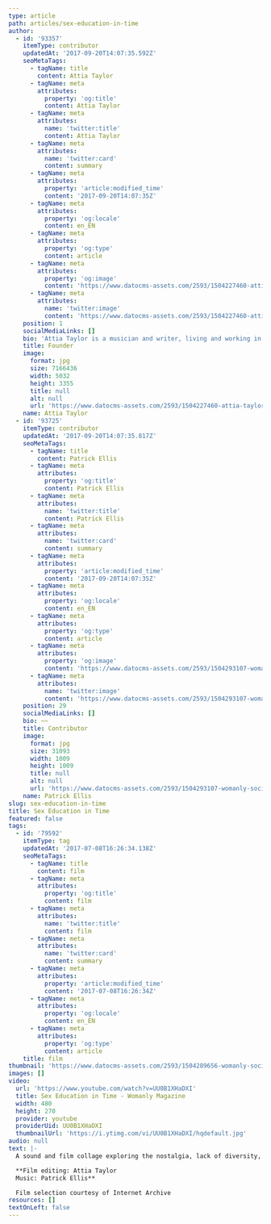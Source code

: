 ```yaml
---
type: article
path: articles/sex-education-in-time
author:
  - id: '93357'
    itemType: contributor
    updatedAt: '2017-09-20T14:07:35.592Z'
    seoMetaTags:
      - tagName: title
        content: Attia Taylor
      - tagName: meta
        attributes:
          property: 'og:title'
          content: Attia Taylor
      - tagName: meta
        attributes:
          name: 'twitter:title'
          content: Attia Taylor
      - tagName: meta
        attributes:
          name: 'twitter:card'
          content: summary
      - tagName: meta
        attributes:
          property: 'article:modified_time'
          content: '2017-09-20T14:07:35Z'
      - tagName: meta
        attributes:
          property: 'og:locale'
          content: en_EN
      - tagName: meta
        attributes:
          property: 'og:type'
          content: article
      - tagName: meta
        attributes:
          property: 'og:image'
          content: 'https://www.datocms-assets.com/2593/1504227460-attia-taylor.jpg?'
      - tagName: meta
        attributes:
          name: 'twitter:image'
          content: 'https://www.datocms-assets.com/2593/1504227460-attia-taylor.jpg?'
    position: 1
    socialMediaLinks: []
    bio: 'Attia Taylor is a musician and writer, living and working in Brooklyn, NY. She is dedicated to sharing the stories and highlighting the experiences of marginalized women around the world. Her work is dedicated to amplifying the voices of those who are most silenced and overlooked in society. '
    title: Founder
    image:
      format: jpg
      size: 7166436
      width: 5032
      height: 3355
      title: null
      alt: null
      url: 'https://www.datocms-assets.com/2593/1504227460-attia-taylor.jpg?'
    name: Attia Taylor
  - id: '93725'
    itemType: contributor
    updatedAt: '2017-09-20T14:07:35.817Z'
    seoMetaTags:
      - tagName: title
        content: Patrick Ellis
      - tagName: meta
        attributes:
          property: 'og:title'
          content: Patrick Ellis
      - tagName: meta
        attributes:
          name: 'twitter:title'
          content: Patrick Ellis
      - tagName: meta
        attributes:
          name: 'twitter:card'
          content: summary
      - tagName: meta
        attributes:
          property: 'article:modified_time'
          content: '2017-09-20T14:07:35Z'
      - tagName: meta
        attributes:
          property: 'og:locale'
          content: en_EN
      - tagName: meta
        attributes:
          property: 'og:type'
          content: article
      - tagName: meta
        attributes:
          property: 'og:image'
          content: 'https://www.datocms-assets.com/2593/1504293107-womanly-social-assets_circle_blk_crop2.jpg?'
      - tagName: meta
        attributes:
          name: 'twitter:image'
          content: 'https://www.datocms-assets.com/2593/1504293107-womanly-social-assets_circle_blk_crop2.jpg?'
    position: 29
    socialMediaLinks: []
    bio: ~~
    title: Contributor
    image:
      format: jpg
      size: 31093
      width: 1009
      height: 1009
      title: null
      alt: null
      url: 'https://www.datocms-assets.com/2593/1504293107-womanly-social-assets_circle_blk_crop2.jpg?'
    name: Patrick Ellis
slug: sex-education-in-time
title: Sex Education in Time
featured: false
tags:
  - id: '79592'
    itemType: tag
    updatedAt: '2017-07-08T16:26:34.138Z'
    seoMetaTags:
      - tagName: title
        content: film
      - tagName: meta
        attributes:
          property: 'og:title'
          content: film
      - tagName: meta
        attributes:
          name: 'twitter:title'
          content: film
      - tagName: meta
        attributes:
          name: 'twitter:card'
          content: summary
      - tagName: meta
        attributes:
          property: 'article:modified_time'
          content: '2017-07-08T16:26:34Z'
      - tagName: meta
        attributes:
          property: 'og:locale'
          content: en_EN
      - tagName: meta
        attributes:
          property: 'og:type'
          content: article
    title: film
thumbnail: 'https://www.datocms-assets.com/2593/1504289656-womanly-social-assets_circle_blk_crop2.jpg?'
images: []
video:
  url: 'https://www.youtube.com/watch?v=UU0B1XHaDXI'
  title: Sex Education in Time - Womanly Magazine
  width: 480
  height: 270
  provider: youtube
  providerUid: UU0B1XHaDXI
  thumbnailUrl: 'https://i.ytimg.com/vi/UU0B1XHaDXI/hqdefault.jpg'
audio: null
text: |-
  A sound and film collage exploring the nostalgia, lack of diversity, and inaccuracy of 21st century sex education in America. 

  **Film editing: Attia Taylor
  Music: Patrick Ellis**

  Film selection courtesy of Internet Archive
resources: []
textOnLeft: false
---
```


